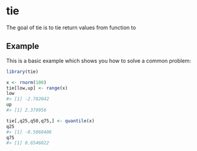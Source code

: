 <!-- README.md is generated from README.Rmd. Please edit that file -->
tie
===

The goal of tie is to tie return values from function to

Example
-------

This is a basic example which shows you how to solve a common problem:

``` r
library(tie)

x <- rnorm(100)
tie[low,up] <- range(x)
low
#> [1] -2.782042
up
#> [1] 2.379956

tie[,q25,q50,q75,] <- quantile(x)
q25
#> [1] -0.5060406
q75
#> [1] 0.6546022
```
